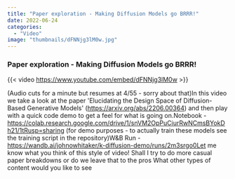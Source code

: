 ```yaml
---
title: "Paper exploration - Making Diffusion Models go BRRR!"
date: 2022-06-24
categories: 
  - "Video"
image: "thumbnails/dFNNjg3lM0w.jpg"
---
```


### Paper exploration - Making Diffusion Models go BRRR!

{{< video https://www.youtube.com/embed/dFNNjg3lM0w >}}

(Audio cuts for a minute but resumes at 4/55 - sorry about that)In this video we take a look at the paper 'Elucidating the Design Space of Diffusion-Based Generative Models' (https://arxiv.org/abs/2206.00364) and then play with a quick code demo to get a feel for what is going on.Notebook - https://colab.research.google.com/drive/1/snVM2OpPuCiurRwNCmsBYokDh21/1tRusp=sharing (for demo purposes - to actually train these models see the training script in the repository)W&B Run - https://wandb.ai/johnowhitaker/k-diffusion-demo/runs/2m3srgo0Let me know what you think of this style of video! Shall I try to do more casual paper breakdowns or do we leave that to the pros What other types of content would you like to see
